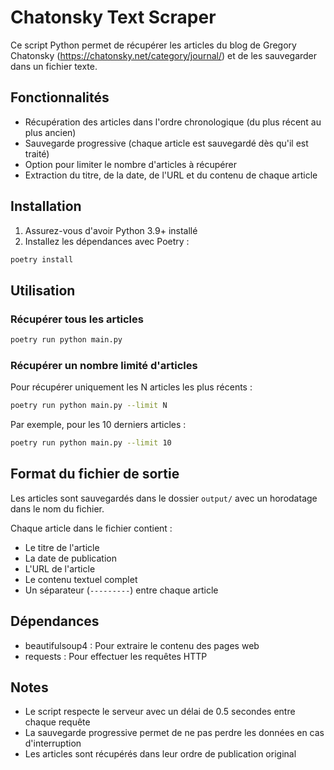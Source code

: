 # Chatonsky Text Scraper

Ce script Python permet de récupérer les articles du blog de Gregory Chatonsky (https://chatonsky.net/category/journal/) et de les sauvegarder dans un fichier texte.

## Fonctionnalités

- Récupération des articles dans l'ordre chronologique (du plus récent au plus ancien)
- Sauvegarde progressive (chaque article est sauvegardé dès qu'il est traité)
- Option pour limiter le nombre d'articles à récupérer
- Extraction du titre, de la date, de l'URL et du contenu de chaque article

## Installation

1. Assurez-vous d'avoir Python 3.9+ installé
2. Installez les dépendances avec Poetry :

```bash
poetry install
```

## Utilisation

### Récupérer tous les articles

```bash
poetry run python main.py
```

### Récupérer un nombre limité d'articles

Pour récupérer uniquement les N articles les plus récents :

```bash
poetry run python main.py --limit N
```

Par exemple, pour les 10 derniers articles :

```bash
poetry run python main.py --limit 10
```

## Format du fichier de sortie

Les articles sont sauvegardés dans le dossier `output/` avec un horodatage dans le nom du fichier.

Chaque article dans le fichier contient :

- Le titre de l'article
- La date de publication
- L'URL de l'article
- Le contenu textuel complet
- Un séparateur (`---------`) entre chaque article

## Dépendances

- beautifulsoup4 : Pour extraire le contenu des pages web
- requests : Pour effectuer les requêtes HTTP

## Notes

- Le script respecte le serveur avec un délai de 0.5 secondes entre chaque requête
- La sauvegarde progressive permet de ne pas perdre les données en cas d'interruption
- Les articles sont récupérés dans leur ordre de publication original
